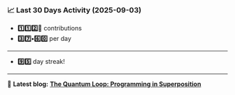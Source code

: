 <!--START_STATS-->
### 📈 Last 30 Days Activity (2025-09-03)  
- **1️⃣1️⃣2️⃣🎱** contributions  
- **3️⃣7️⃣•6️⃣0️⃣** per day
---
- **9️⃣5️⃣** day streak!
---
📝 **Latest blog:** [**The Quantum Loop: Programming in Superposition**](https://andriak.com/blog/quantum-loop)
<!--END_STATS-->
